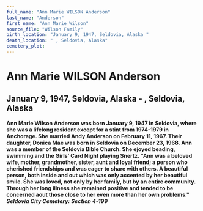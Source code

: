 ```yaml
---
full_name: "Ann Marie WILSON Anderson"
last_name: "Anderson"
first_name: "Ann Marie Wilson"
source_file: "Wilson Family"
birth_location: "January 9, 1947, Seldovia, Alaska "
death_location: " , Seldovia, Alaska"
cemetery_plot: 
---
```

# Ann Marie WILSON Anderson

## January 9, 1947, Seldovia, Alaska - , Seldovia, Alaska

**Ann Marie Wilson Anderson was born January 9, 1947 in Seldovia, where
she was a lifelong resident except for a stint from 1974-1979 in
Anchorage. She married Andy Anderson on February 11, 1967. Their
daughter, Donica Mae was born in Seldovia on December 23, 1968. Ann was
a member of the Seldovia Bible Church. She ejoyed beading, swimming and
the Girls’ Card Night playing Snertz. "Ann was a beloved wife, mother,
grandmother, sister, aunt and loyal friend; a person who cherished
friendships and was eager to share with others. A beautiful person, both
inside and out which was only accented by her beautiful smile. She was
loved, not only by her family, but by an entire community. Through her
long illness she remained positive and tended to be concerned aout those
close to her even more than her own problems." *Seldovia City Cemetery:
Section 4-199***

